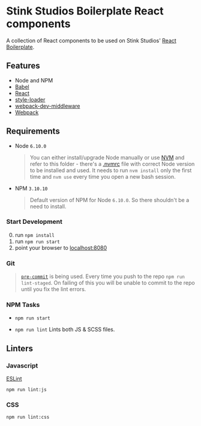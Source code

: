 # Stink Studios Boilerplate React components

A collection of React components to be used on Stink Studios' [React Boilerplate](https://github.com/Stinkstudios/boilerplate-react).

## Features

- Node and NPM
- [Babel](https://babeljs.io/)
- [React](https://facebook.github.io/react/)
- [style-loader](https://github.com/webpack/style-loader)
- [webpack-dev-middleware](https://github.com/webpack/webpack-dev-middleware)
- [Webpack](https://webpack.github.io/)

## Requirements
- Node `6.10.0`
	> You can either install/upgrade Node manually or use [NVM](https://github.com/creationix/nvm) and refer to this folder - there's a [.nvmrc](.nvmrc) file with correct Node version to be installed and used. It needs to run `nvm install` only the first time and `nvm use` every time you open a new bash session.

- NPM `3.10.10`
	> Default version of NPM for Node `6.10.0`. So there shouldn't be a need to install.

### Start Development
0. run `npm install`
0. run `npm run start`
0. point your browser to [localhost:8080](http://localhost:8080)

### Git
>[`pre-commit`](https://github.com/observing/pre-commit) is being used. Every time you push to the repo `npm run lint-staged`. On failing of this you will be unable to commit to the repo until you fix the lint errors.

### NPM Tasks

- `npm run start`

- `npm run lint` Lints both JS & SCSS files.

## Linters

### Javascript
[ESLint](http://eslint.org/)

	npm run lint:js

### CSS
	npm run lint:css
